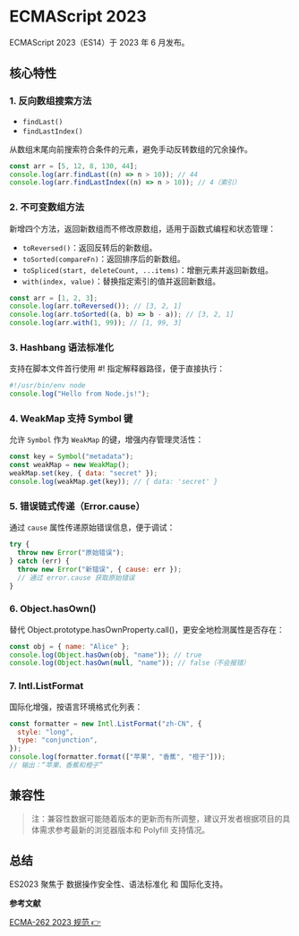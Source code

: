 # ECMAScript 2023

ECMAScript 2023（ES14）于 2023 年 6 月发布。

## 核心特性

### 1. 反向数组搜索方法

- `findLast()`
- `findLastIndex()`

从数组末尾向前搜索符合条件的元素，避免手动反转数组的冗余操作。

```javascript
const arr = [5, 12, 8, 130, 44];
console.log(arr.findLast((n) => n > 10)); // 44
console.log(arr.findLastIndex((n) => n > 10)); // 4（索引）
```

### 2. 不可变数组方法

新增四个方法，返回新数组而不修改原数组，适用于函数式编程和状态管理：

- `toReversed()`：返回反转后的新数组。
- `toSorted(compareFn)`：返回排序后的新数组。
- `toSpliced(start, deleteCount, ...items)`：增删元素并返回新数组。
- `with(index, value)`：替换指定索引的值并返回新数组。

```javascript
const arr = [1, 2, 3];
console.log(arr.toReversed()); // [3, 2, 1]
console.log(arr.toSorted((a, b) => b - a)); // [3, 2, 1]
console.log(arr.with(1, 99)); // [1, 99, 3]
```

### 3. Hashbang 语法标准化

支持在脚本文件首行使用 #! 指定解释器路径，便于直接执行：

```javascript
#!/usr/bin/env node
console.log("Hello from Node.js!");
```

### 4. WeakMap 支持 Symbol 键

允许 `Symbol` 作为 `WeakMap` 的键，增强内存管理灵活性：

```javascript
const key = Symbol("metadata");
const weakMap = new WeakMap();
weakMap.set(key, { data: "secret" });
console.log(weakMap.get(key)); // { data: 'secret' }
```

### 5. 错误链式传递（Error.cause）

通过 `cause` 属性传递原始错误信息，便于调试：

```javascript
try {
  throw new Error("原始错误");
} catch (err) {
  throw new Error("新错误", { cause: err });
  // 通过 error.cause 获取原始错误
}
```

### 6. Object.hasOwn()

替代 Object.prototype.hasOwnProperty.call()，更安全地检测属性是否存在：

```javascript
const obj = { name: "Alice" };
console.log(Object.hasOwn(obj, "name")); // true
console.log(Object.hasOwn(null, "name")); // false（不会报错）
```

### 7. Intl.ListFormat

国际化增强，按语言环境格式化列表：

```javascript
const formatter = new Intl.ListFormat("zh-CN", {
  style: "long",
  type: "conjunction",
});
console.log(formatter.format(["苹果", "香蕉", "橙子"]));
// 输出：“苹果、香蕉和橙子”
```

## 兼容性

<BrowserCard  cv="97+" fv="104+" sv="15.4+" ev="97+" nv="16.0+" />

<!--
| Chrome | Firefox | Safari | Edge | Node.js |
| :----: | :-----: | :----: | :--: | :-----: |
|  97+   |  104+   | 15.4+  | 97+  |  16.0+  |
-->

> 注：兼容性数据可能随着版本的更新而有所调整，建议开发者根据项目的具体需求参考最新的浏览器版本和 Polyfill 支持情况。

## 总结

ES2023 聚焦于 数据操作安全性、语法标准化 和 国际化支持。

**参考文献**

[ECMA-262 2023 规范 👉](https://tc39.es/ecma262/2023/)
